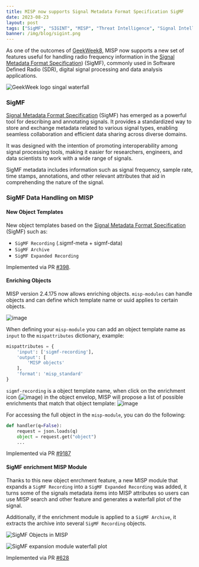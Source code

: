```yaml
---
title: MISP now supports Signal Metadata Format Specification SigMF 
date: 2023-08-23 
layout: post
tags: ["SigMF", "SIGINT", "MISP", "Threat Intelligence", "Signal Intelligence"]
banner: /img/blog/sigint.png
---
```


As one of the outcomes of [GeekWeek8](https://www.cyber.gc.ca/en/geekweek/geekweek-8), MISP now supports a new set of features useful for handling radio frequency information in the [Signal Metadata Format Specification](https://github.com/sigmf/SigMF)) (SigMF), commonly used in Software Defined Radio (SDR), digital signal processing and data analysis applications.

![GeekWeek logo singal waterfall](https://user-images.githubusercontent.com/1659902/262598006-9e1df43f-eed1-4bec-b72f-809240eef238.gif)

### SigMF

[Signal Metadata Format Specification]((https://github.com/sigmf/SigMF)) (SigMF) has emerged as a powerful tool for describing and annotating signals. It provides a standardized way to store and exchange metadata related to various signal types, enabling seamless collaboration and efficient data sharing across diverse domains.

It was designed with the intention of promoting interoperability among signal processing tools, making it easier for researchers, engineers, and data scientists to work with a wide range of signals.

SigMF metadata includes information such as signal frequency, sample rate, time stamps, annotations, and other relevant attributes that aid in comprehending the nature of the signal. 

### SigMF Data Handling on MISP

#### New Object Templates

New object templates based on the [Signal Metadata Format Specification]((https://github.com/sigmf/SigMF)) (SigMF) such as:

* `SigMF Recording` (.sigmf-meta + sigmf-data)
* `SigMF Archive`
* `SigMF Expanded Recording`

Implemented via PR [#398](https://github.com/MISP/misp-objects/pull/398).

#### Enriching Objects

MISP version 2.4.175 now allows enriching objects. `misp-modules` can handle objects and can define which template name or uuid applies to certain objects.

![image](https://github.com/MISP/MISP/assets/1659902/d5dfe9d1-6807-467e-bec0-77c0d41b9fd3)

When defining your `misp-module` you can add an object template name as `input` to the `mispattributes` dictionary, example:

```python
mispattributes = {
    'input': ['sigmf-recording'],
    'output': [
        'MISP objects'
    ],
    'format': 'misp_standard'
}
```

`sigmf-recording` is a object template name, when click on the enrichment icon (![image](https://github.com/MISP/MISP/assets/1659902/d731f0a5-17b1-4ae7-9708-607d26cf9a96)) in the object envelop, MISP will propose a list of possible enrichments that match that object template:
![image](https://github.com/MISP/MISP/assets/1659902/f9a0c85d-89ce-4d10-88bd-f2af85445709)
 
For accessing the full object in the `misp-module`, you can do the following:
```python
def handler(q=False):
    request = json.loads(q)
    object = request.get("object")
    ...
``` 

Implemented via PR [#9187](https://github.com/MISP/MISP/pull/9187)

#### SigMF enrichment MISP Module 

Thanks to this new object enrchment feature, a new MISP module that expands a `SigMF Recording` into a `SigMF Expanded Recording` was added, it turns some of the signals metadata items into MISP attributes so users can use MISP search and other feature and generates a waterfall plot of the signal.

Additionally, if the enrichment module is applied to a `SigMF Archive`, it extracts the archive into several `SigMF Recording` objects.

![SigMF Objects in MISP](https://user-images.githubusercontent.com/1659902/262600327-d0ca4922-4cae-4eea-9c0b-af03dc9d0ad2.png)

![SigMF expansion module waterfall plot](https://user-images.githubusercontent.com/1659902/262599812-c05e8f2c-6f36-4b0b-b62c-cae56eea1e78.png)

Implemented via PR [#628](https://github.com/MISP/misp-modules/pull/628)
